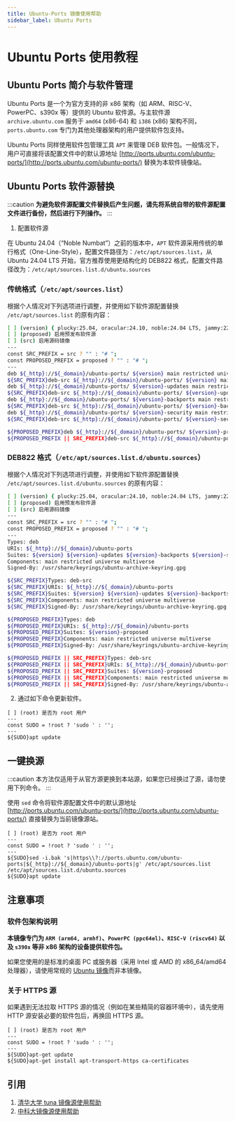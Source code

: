 ```yaml
---
title: Ubuntu-Ports 镜像使用帮助
sidebar_label: Ubuntu Ports
---
```


# Ubuntu Ports 使用教程

## Ubuntu Ports 简介与软件管理

Ubuntu Ports 是一个为官方支持的非 x86 架构（如 ARM、RISC-V、PowerPC、s390x 等）提供的 Ubuntu 软件源。与主软件源 `archive.ubuntu.com` 服务于 `amd64` (x86-64) 和 `i386` (x86) 架构不同，`ports.ubuntu.com` 专门为其他处理器架构的用户提供软件包支持。

Ubuntu Ports 同样使用软件包管理工具 `APT` 来管理 DEB 软件包。一般情况下，用户可直接将该配置文件中的默认源地址 [http://ports.ubuntu.com/ubuntu-ports/](http://ports.ubuntu.com/ubuntu-ports/) 替换为本软件镜像站。

## Ubuntu Ports 软件源替换

:::caution
**为避免软件源配置文件替换后产生问题，请先将系统自带的软件源配置文件进行备份，然后进行下列操作。**
:::

1.  配置软件源

在 Ubuntu 24.04（“Noble Numbat”）之前的版本中，`APT` 软件源采用传统的单行格式（One-Line-Style），配置文件路径为：`/etc/apt/sources.list`，从 Ubuntu 24.04 LTS 开始，官方推荐使用更结构化的 DEB822 格式，配置文件路径改为：`/etc/apt/sources.list.d/ubuntu.sources`

### 传统格式（`/etc/apt/sources.list`）

根据个人情况对下列选项进行调整，并使用如下软件源配置替换 `/etc/apt/sources.list` 的原有内容：

```bash varcode
[ ] (version) { plucky:25.04, oracular:24.10, noble:24.04 LTS, jammy:22.04 LTS, lunar:23.04, kinetic:22.10, focal:20.04 LTS, bionic:18.04 LTS, xenial:16.04 LTS, trusty:14.04 LTS } Ubuntu 版本
[ ] (proposed) 启用预发布软件源
[ ] (src) 启用源码镜像
---
const SRC_PREFIX = src ? "" : "# ";
const PROPOSED_PREFIX = proposed ? "" : "# ";
---
deb ${_http}://${_domain}/ubuntu-ports/ ${version} main restricted universe multiverse
${SRC_PREFIX}deb-src ${_http}://${_domain}/ubuntu-ports/ ${version} main restricted universe multiverse
deb ${_http}://${_domain}/ubuntu-ports/ ${version}-updates main restricted universe multiverse
${SRC_PREFIX}deb-src ${_http}://${_domain}/ubuntu-ports/ ${version}-updates main restricted universe multiverse
deb ${_http}://${_domain}/ubuntu-ports/ ${version}-backports main restricted universe multiverse
${SRC_PREFIX}deb-src ${_http}://${_domain}/ubuntu-ports/ ${version}-backports main restricted universe multiverse
deb ${_http}://${_domain}/ubuntu-ports/ ${version}-security main restricted universe multiverse
${SRC_PREFIX}deb-src ${_http}://${_domain}/ubuntu-ports/ ${version}-security main restricted universe multiverse

${PROPOSED_PREFIX}deb ${_http}://${_domain}/ubuntu-ports/ ${version}-proposed main restricted universe multiverse
${PROPOSED_PREFIX || SRC_PREFIX}deb-src ${_http}://${_domain}/ubuntu-ports/ ${version}-proposed main restricted universe multiverse
```

### DEB822 格式（`/etc/apt/sources.list.d/ubuntu.sources`）

根据个人情况对下列选项进行调整，并使用如下软件源配置替换 `/etc/apt/sources.list.d/ubuntu.sources` 的原有内容：

```bash varcode
[ ] (version) { plucky:25.04, oracular:24.10, noble:24.04 LTS, jammy:22.04 LTS, lunar:23.04, kinetic:22.10, focal:20.04 LTS, bionic:18.04 LTS, xenial:16.04 LTS, trusty:14.04 LTS } Ubuntu 版本
[ ] (proposed) 启用预发布软件源
[ ] (src) 启用源码镜像
---
const SRC_PREFIX = src ? "" : "# ";
const PROPOSED_PREFIX = proposed ? "" : "# ";
---
Types: deb
URIs: ${_http}://${_domain}/ubuntu-ports
Suites: ${version} ${version}-updates ${version}-backports ${version}-security
Components: main restricted universe multiverse
Signed-By: /usr/share/keyrings/ubuntu-archive-keyring.gpg

${SRC_PREFIX}Types: deb-src
${SRC_PREFIX}URIs: ${_http}://${_domain}/ubuntu-ports
${SRC_PREFIX}Suites: ${version} ${version}-updates ${version}-backports ${version}-security
${SRC_PREFIX}Components: main restricted universe multiverse
${SRC_PREFIX}Signed-By: /usr/share/keyrings/ubuntu-archive-keyring.gpg

${PROPOSED_PREFIX}Types: deb
${PROPOSED_PREFIX}URIs: ${_http}://${_domain}/ubuntu-ports
${PROPOSED_PREFIX}Suites: ${version}-proposed
${PROPOSED_PREFIX}Components: main restricted universe multiverse
${PROPOSED_PREFIX}Signed-By: /usr/share/keyrings/ubuntu-archive-keyring.gpg

${PROPOSED_PREFIX || SRC_PREFIX}Types: deb-src
${PROPOSED_PREFIX || SRC_PREFIX}URIs: ${_http}://${_domain}/ubuntu-ports
${PROPOSED_PREFIX || SRC_PREFIX}Suites: ${version}-proposed
${PROPOSED_PREFIX || SRC_PREFIX}Components: main restricted universe multiverse
${PROPOSED_PREFIX || SRC_PREFIX}Signed-By: /usr/share/keyrings/ubuntu-archive-keyring.gpg
```

2.  通过如下命令更新软件。

<!-- end list -->

```shell varcode
[ ] (root) 是否为 root 用户
---
const SUDO = !root ? 'sudo ' : '';
---
${SUDO}apt update
```

## 一键换源

:::caution
本方法仅适用于从官方源更换到本站源，如果您已经换过了源，请勿使用下列命令。
:::

使用 `sed` 命令将软件源配置文件中的默认源地址 [http://ports.ubuntu.com/ubuntu-ports/](http://ports.ubuntu.com/ubuntu-ports/) 直接替换为当前镜像源站。

```shell varcode
[ ] (root) 是否为 root 用户
---
const SUDO = !root ? 'sudo ' : '';
---
${SUDO}sed -i.bak 's|https\\?://ports.ubuntu.com/ubuntu-ports|${_http}://${_domain}/ubuntu-ports|g' /etc/apt/sources.list /etc/apt/sources.list.d/ubuntu.sources
${SUDO}apt update
```

## 注意事项

### 软件包架构说明

**本镜像专门为 `ARM (arm64, armhf)`、`PowerPC (ppc64el)`、`RISC-V (riscv64)` 以及 `s390x` 等非 x86 架构的设备提供软件包。**

如果您使用的是标准的桌面 PC 或服务器（采用 Intel 或 AMD 的 x86\_64/amd64 处理器），请使用常规的 [Ubuntu 镜像](https://mirrors.hust.edu.cn/ubuntu/)而非本镜像。

### 关于 HTTPS 源

如果遇到无法拉取 HTTPS 源的情况（例如在某些精简的容器环境中），请先使用 HTTP 源安装必要的软件包后，再换回 HTTPS 源。

```shell varcode
[ ] (root) 是否为 root 用户
---
const SUDO = !root ? 'sudo ' : '';
---
${SUDO}apt-get update
${SUDO}apt-get install apt-transport-https ca-certificates
```

## 引用

1.  [清华大学 tuna 镜像源使用帮助](https://mirrors.tuna.tsinghua.edu.cn/help/ubuntu-ports/)
2.  [中科大镜像源使用帮助](https://mirrors.ustc.edu.cn/help/ubuntu-ports.html)